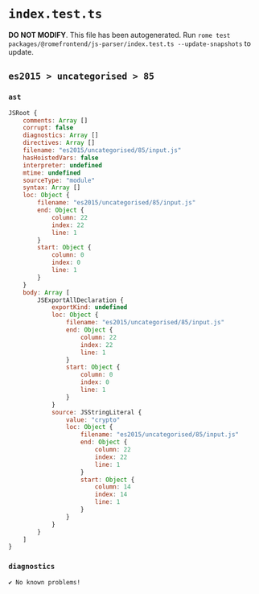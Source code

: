 # `index.test.ts`

**DO NOT MODIFY**. This file has been autogenerated. Run `rome test packages/@romefrontend/js-parser/index.test.ts --update-snapshots` to update.

## `es2015 > uncategorised > 85`

### `ast`

```javascript
JSRoot {
	comments: Array []
	corrupt: false
	diagnostics: Array []
	directives: Array []
	filename: "es2015/uncategorised/85/input.js"
	hasHoistedVars: false
	interpreter: undefined
	mtime: undefined
	sourceType: "module"
	syntax: Array []
	loc: Object {
		filename: "es2015/uncategorised/85/input.js"
		end: Object {
			column: 22
			index: 22
			line: 1
		}
		start: Object {
			column: 0
			index: 0
			line: 1
		}
	}
	body: Array [
		JSExportAllDeclaration {
			exportKind: undefined
			loc: Object {
				filename: "es2015/uncategorised/85/input.js"
				end: Object {
					column: 22
					index: 22
					line: 1
				}
				start: Object {
					column: 0
					index: 0
					line: 1
				}
			}
			source: JSStringLiteral {
				value: "crypto"
				loc: Object {
					filename: "es2015/uncategorised/85/input.js"
					end: Object {
						column: 22
						index: 22
						line: 1
					}
					start: Object {
						column: 14
						index: 14
						line: 1
					}
				}
			}
		}
	]
}
```

### `diagnostics`

```
✔ No known problems!

```
